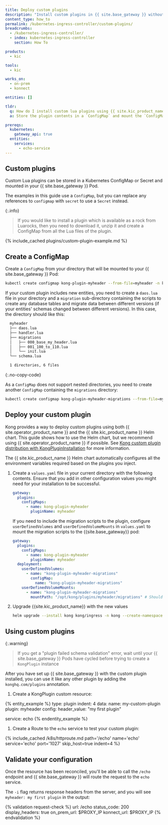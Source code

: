 ```yaml
---
title: Deploy custom plugins
description: "Install custom plugins in {{ site.base_gateway }} without using a custom image"
content_type: how_to
permalink: /kubernetes-ingress-controller/custom-plugins/
breadcrumbs:
  - /kubernetes-ingress-controller/
  - index: kubernetes-ingress-controller
    section: How To

products:
  - kic

tools:
  - kic

works_on:
  - on-prem
  - konnect

entities: []

tldr:
  q: How do I install custom lua plugins using {{ site.kic_product_name }}?
  a: Store the plugin contents in a `ConfigMap` and mount the `ConfigMap` as a volume on your Pods.

prereqs:
  kubernetes:
    gateway_api: true
  entities:
    services:
      - echo-service
---
```


## Custom plugins

Custom Lua plugins can be stored in a Kubernetes ConfigMap or Secret and mounted in your {{ site.base_gateway }} Pod.

The examples in this guide use a `ConfigMap`, but you can replace any references to `configmap` with `secret` to use a `Secret` instead.

{:.info}
> If you would like to install a plugin which is available as a rock from Luarocks, then you need to download it, unzip it and create a ConfigMap from all the Lua files of the plugin.

{% include_cached plugins/custom-plugin-example.md %}


## Create a ConfigMap

Create a `ConfigMap` from your directory that will be mounted to your {{ site.base_gateway }} Pod:

```bash
kubectl create configmap kong-plugin-myheader --from-file=myheader -n kong
```

If your custom plugin includes new entities, you need to create a `daos.lua` file in your directory and a `migration` sub-directory containing the scripts to create any database tables and migrate data between different versions (if your entities' schemas changed between different versions). In this case, the directory should like this:

```bash
  myheader
  ├── daos.lua
  ├── handler.lua
  ├── migrations
  │   ├── 000_base_my_header.lua
  │   ├── 001_100_to_110.lua
  │   └── init.lua
  └── schema.lua

  1 directories, 6 files
```
{:.no-copy-code}

As a `ConfigMap` does not support nested directories, you need to create another `ConfigMap` containing the `migrations` directory:

```bash
kubectl create configmap kong-plugin-myheader-migrations --from-file=myheader/migrations -n kong
```

## Deploy your custom plugin

Kong provides a way to deploy custom plugins using both {{ site.operator_product_name }} and the {{ site.kic_product_name }} Helm chart. This guide shows how to use the Helm chart, but we recommend using {{ site.operator_product_name }} if possible. See [Kong custom plugin distribution with KongPluginInstallation](/operator/dataplanes/how-to/deploy-custom-plugins/) for more information.

The {{ site.kic_product_name }} Helm chart automatically configures all the environment variables required based on the plugins you inject.

1. Create a `values.yaml` file in your current directory with the following contents. Ensure that you add in other configuration values you might need for your installation to be successful.

    ```yaml
    gateway:
      plugins:
        configMaps:
          - name: kong-plugin-myheader
            pluginName: myheader
    ```

    If you need to include the migration scripts to the plugin, configure `userDefinedVolumes` and `userDefinedVolumeMounts` in `values.yaml` to mount the migration scripts to the {{site.base_gateway}} pod:

    ```yaml
    gateway:
      plugins:
        configMaps:
          - name: kong-plugin-myheader
            pluginName: myheader
      deployment:
        userDefinedVolumes:
          - name: "kong-plugin-myheader-migrations"
            configMap:
              name: "kong-plugin-myheader-migrations"
        userDefinedVolumeMounts:
          - name: "kong-plugin-myheader-migrations"
            mountPath: "/opt/kong/plugins/myheader/migrations" # Should be the path /opt/kong/plugins/<plugin-name>/migrations
    ```

1. Upgrade {{site.kic_product_name}} with the new values

    ```bash
    helm upgrade --install kong kong/ingress -n kong --create-namespace --values values.yaml
    ```

## Using custom plugins

{:.warning}
> If you get a "plugin failed schema validation" error, wait until your {{ site.base_gateway }} Pods have cycled before trying to create a `KongPlugin` instance

After you have set up {{ site.base_gateway }} with the custom plugin installed, you can use it like any other plugin by adding the `konghq.com/plugins` annotation. 

1. Create a KongPlugin custom resource:

{% entity_example %}
type: plugin
indent: 4
data:
  name: my-custom-plugin
  plugin: myheader
  config:
    header_value: "my first plugin"

  service: echo
{% endentity_example %}

1. Create a Route to the `echo` service to test your custom plugin: 

{% include_cached /k8s/httproute.md path='/echo' name='echo' service='echo' port='1027' skip_host=true indent=4 %}

## Validate your configuration

Once the resource has been reconciled, you'll be able to call the `/echo` endpoint and {{ site.base_gateway }} will route the request to the `echo` service.

The `-i` flag returns response headers from the server, and you will see `myheader: my first plugin` in the output:

{% validation request-check %}
url: /echo
status_code: 200
display_headers: true
on_prem_url: $PROXY_IP
konnect_url: $PROXY_IP
{% endvalidation %}
